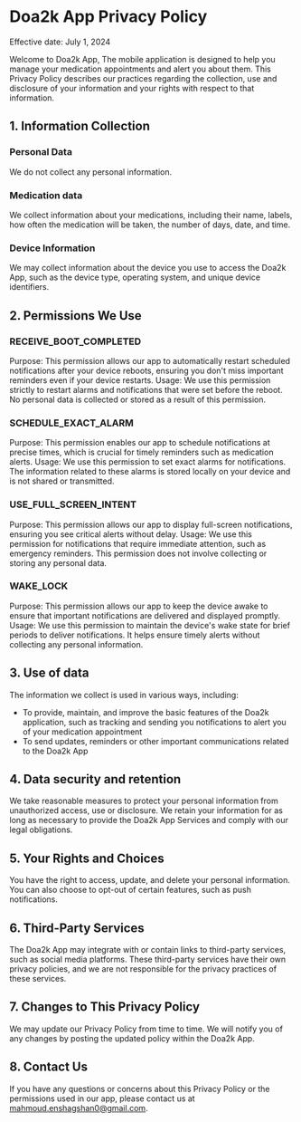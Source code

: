 # Doa2k App Privacy Policy
Effective date: July 1, 2024

Welcome to Doa2k App, The mobile application is designed to help you manage your medication appointments and alert you about them. This Privacy Policy describes our practices regarding the collection, use and disclosure of your information and your rights with respect to that information.

## 1. Information Collection
### Personal Data
We do not collect any personal information.

### Medication data
We collect information about your medications, including their name, labels, how often the medication will be taken, the number of days, date, and time.

### Device Information
We may collect information about the device you use to access the Doa2k App, such as the device type, operating system, and unique device identifiers.

## 2. Permissions We Use
### RECEIVE_BOOT_COMPLETED
Purpose: This permission allows our app to automatically restart scheduled notifications after your device reboots, ensuring you don't miss important reminders even if your device restarts.
Usage: We use this permission strictly to restart alarms and notifications that were set before the reboot. No personal data is collected or stored as a result of this permission.

### SCHEDULE_EXACT_ALARM
Purpose: This permission enables our app to schedule notifications at precise times, which is crucial for timely reminders such as medication alerts.
Usage: We use this permission to set exact alarms for notifications. The information related to these alarms is stored locally on your device and is not shared or transmitted.

### USE_FULL_SCREEN_INTENT
Purpose: This permission allows our app to display full-screen notifications, ensuring you see critical alerts without delay.
Usage: We use this permission for notifications that require immediate attention, such as emergency reminders. This permission does not involve collecting or storing any personal data.

### WAKE_LOCK
Purpose: This permission allows our app to keep the device awake to ensure that important notifications are delivered and displayed promptly.
Usage: We use this permission to maintain the device's wake state for brief periods to deliver notifications. It helps ensure timely alerts without collecting any personal information.

## 3. Use of data
The information we collect is used in various ways, including:
- To provide, maintain, and improve the basic features of the Doa2k application, such as tracking and sending you notifications to alert you of your medication appointment
- To send updates, reminders or other important communications related to the Doa2k App

## 4. Data security and retention
We take reasonable measures to protect your personal information from unauthorized access, use or disclosure. We retain your information for as long as necessary to provide the Doa2k App Services and comply with our legal obligations.

## 5. Your Rights and Choices
You have the right to access, update, and delete your personal information. You can also choose to opt-out of certain features, such as push notifications.

## 6. Third-Party Services
The Doa2k App may integrate with or contain links to third-party services, such as social media platforms. These third-party services have their own privacy policies, and we are not responsible for the privacy practices of these services.

## 7. Changes to This Privacy Policy
We may update our Privacy Policy from time to time. We will notify you of any changes by posting the updated policy within the Doa2k App.

## 8. Contact Us
If you have any questions or concerns about this Privacy Policy or the permissions used in our app, please contact us at mahmoud.enshagshan0@gmail.com.

